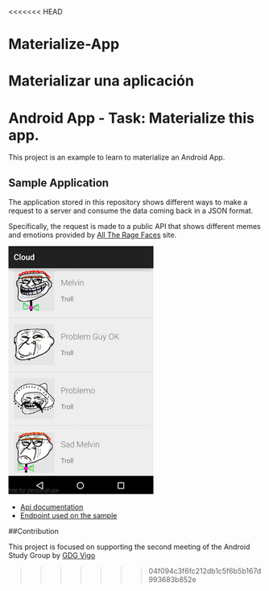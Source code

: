 <<<<<<< HEAD
# Materialize-App
Materializar una aplicación
=======
# Android App - Task: Materialize this app.

This project is an example to learn to materialize an Android App.




## Sample Application

The application stored in this repository shows different ways to make a request to a server and consume the data coming back in a JSON format.

Specifically, the request is made to a public API that shows different memes and emotions provided by [All The Rage Faces](http://alltheragefaces.com/) site.

![](https://raw.githubusercontent.com/Android-Study-Group-Vigo/2-Connecting-to-the-cloud/master/art/memes.png)

- [Api documentation](http://alltheragefaces.com/api)  
- [Endpoint used on the sample](http://alltheragefaces.com/api/all/faces)


##Contribution

This project is focused on supporting the second meeting of the Android Study Group by [GDG Vigo](http://gdgvigo.com/)


>>>>>>> 04f094c3f6fc212db1c5f6b5b167d993683b852e
